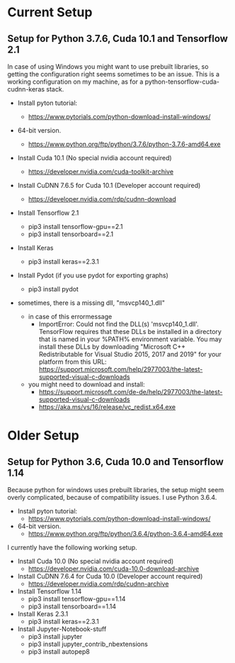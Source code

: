 # Current Setup
## Setup for Python 3.7.6, Cuda 10.1 and Tensorflow 2.1

In case of using Windows you might want to use prebuilt libraries, so getting the configuration right seems sometimes to be an issue.
This is a working configuration on my machine, as for a python-tensorflow-cuda-cudnn-keras stack.

* Install pyton tutorial: 
  * https://www.pytorials.com/python-download-install-windows/
* 64-bit version.
  * https://www.python.org/ftp/python/3.7.6/python-3.7.6-amd64.exe

* Install Cuda 10.1 (No special nvidia account required)
  * https://developer.nvidia.com/cuda-toolkit-archive
* Install CuDNN 7.6.5 for Cuda 10.1 (Developer account required)
  * https://developer.nvidia.com/rdp/cudnn-download
* Install Tensorflow 2.1
  * pip3 install tensorflow-gpu==2.1
  * pip3 install tensorboard==2.1
* Install Keras
  * pip3 install keras==2.3.1
* Install Pydot (if you use pydot for exporting graphs)
  * pip3 install pydot
* sometimes, there is a missing dll, "msvcp140_1.dll" 
  * in case of this errormessage 
    * ImportError: Could not find the DLL(s) 'msvcp140_1.dll'. TensorFlow requires that these DLLs be installed in a directory that is named in your %PATH% environment variable. You may install these DLLs by downloading "Microsoft C++ Redistributable for Visual Studio 2015, 2017 and 2019" for your platform from this URL: https://support.microsoft.com/help/2977003/the-latest-supported-visual-c-downloads
  * you might need to download and install:
    * https://support.microsoft.com/de-de/help/2977003/the-latest-supported-visual-c-downloads
    * https://aka.ms/vs/16/release/vc_redist.x64.exe
    
# Older Setup
## Setup for Python 3.6, Cuda 10.0 and Tensorflow 1.14

Because python for windows uses prebuilt libraries, the setup might seem overly complicated, because of compatibility issues.
I use Python 3.6.4.

* Install pyton tutorial: 
  * https://www.pytorials.com/python-download-install-windows/
* 64-bit version.
  * https://www.python.org/ftp/python/3.6.4/python-3.6.4-amd64.exe

I currently have the following working setup.

* Install Cuda 10.0 (No special nvidia account required)
  * https://developer.nvidia.com/cuda-10.0-download-archive
* Install CuDNN 7.6.4 for Cuda 10.0 (Developer account required)
  * https://developer.nvidia.com/rdp/cudnn-archive
* Install Tensorflow 1.14
  * pip3 install tensorflow-gpu==1.14
  * pip3 install tensorboard==1.14
* Install Keras 2.3.1
  * pip3 install keras==2.3.1
* Install Jupyter-Notebook-stuff    
  * pip3 install jupyter
  * pip3 install jupyter_contrib_nbextensions
  * pip3 install autopep8


